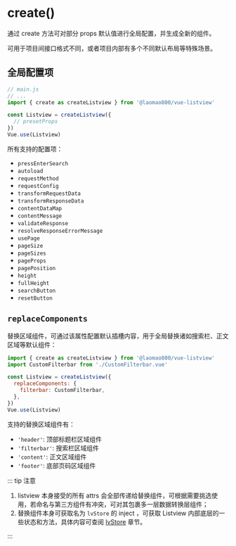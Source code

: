 # create()

通过 create 方法可对部分 props 默认值进行全局配置，并生成全新的组件。

可用于项目间接口格式不同，或者项目内部有多个不同默认布局等特殊场景。

## 全局配置项

```js
// main.js
// ...
import { create as createListview } from '@laomao800/vue-listview'

const Listview = createListview({
  // presetProps
})
Vue.use(Listview)
```

所有支持的配置项：

- `pressEnterSearch`
- `autoload`
- `requestMethod`
- `requestConfig`
- `transformRequestData`
- `transformResponseData`
- `contentDataMap`
- `contentMessage`
- `validateResponse`
- `resolveResponseErrorMessage`
- `usePage`
- `pageSize`
- `pageSizes`
- `pageProps`
- `pagePosition`
- `height`
- `fullHeight`
- `searchButton`
- `resetButton`

## `replaceComponents`

替换区域组件，可通过该属性配置默认插槽内容，用于全局替换诸如搜索栏、正文区域等默认组件：

```js
import { create as createListview } from '@laomao800/vue-listview'
import CustomFilterbar from './CustomFilterbar.vue'

const Listview = createListview({
  replaceComponents: {
    filterbar: CustomFilterbar,
  },
})
Vue.use(Listview)
```

支持的替换区域组件有：

- `'header'`: 顶部标题栏区域组件
- `'filterbar'`: 搜索栏区域组件
- `'content'`: 正文区域组件
- `'footer'`: 底部页码区域组件

::: tip 注意

1. listview 本身接受的所有 attrs 会全部传递给替换组件，可根据需要挑选使用，若命名与第三方组件有冲突，可对其包裹多一层数据转换层组件；
2. 替换组件本身可获取名为 `lvStore` 的 inject ，可获取 Listview 内部底层的一些状态和方法，具体内容可查阅 [lvStore](lv-store.md) 章节。

:::
